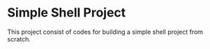 # Simple Shell Project
This project consist of codes for building a simple shell project from scratch.
